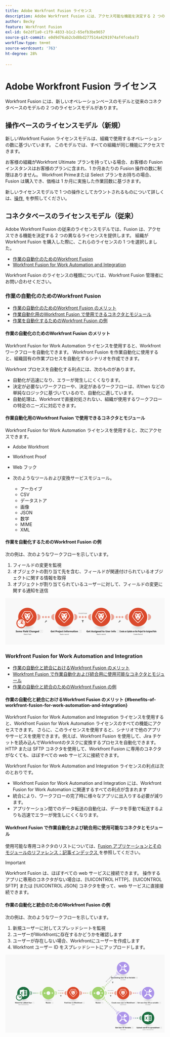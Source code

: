 ```yaml
---
title: Adobe Workfront Fusion ライセンス
description: Adobe Workfront Fusion には、アクセス可能な機能を決定する 2 つの異なるライセンスが用意されています。組織が Workfront Fusion を購入した際に、これらのライセンスの 1 つを選択しました。
author: Becky
feature: Workfront Fusion
exl-id: 6e2df1a0-c1f9-4833-b1c2-65efb3be9657
source-git-commit: e0d9d76ab2cbd8bd277514a4291974af4fceba73
workflow-type: tm+mt
source-wordcount: '763'
ht-degree: 28%

---
```


# Adobe Workfront Fusion ライセンス

Workfront Fusion には、新しいオペレーションベースのモデルと従来のコネクタベースのモデルの 2 つのライセンスモデルがあります。

## 操作ベースのライセンスモデル（新規）

新しいWorkfront Fusion ライセンスモデルは、組織で使用するオペレーションの数に基づいています。 このモデルでは、すべての組織が同じ機能にアクセスできます。

お客様の組織がWorkfront Ultimate プランを持っている場合、お客様の Fusion インスタンスはお客様のプランに含まれ、1 か月あたりの Fusion 操作の数に制限はありません。 Workfront Primeまたは Select プランをお持ちの場合、Fusion は購入でき、価格は 1 か月に実施した作業回数に基づきます。

新しいライセンスモデルで 1 つの操作としてカウントされるものについて詳しくは、[&#x200B; 操作 &#x200B;](/help/workfront-fusion/set-up-and-manage-workfront-fusion/licensing-operations-overview/operations-in-workfront-fusion.md) を参照してください。

## コネクタベースのライセンスモデル（従来）

Adobe Workfront Fusion の従来のライセンスモデルでは、Fusion は、アクセスできる機能を決定する 2 つの異なるライセンスを提供します。 組織が Workfront Fusion を購入した際に、これらのライセンスの 1 つを選択しました。

* [作業の自動化のためのWorkfront Fusion](#workfront-fusion-for-work-automation)
* [Workfront Fusion for Work Automation and Integration](#workfront-fusion-for-work-automation-and-integration)

Workfront Fusion のライセンスの種類については、Workfront Fusion 管理者にお問い合わせください。

### 作業の自動化のためのWorkfront Fusion

* [作業の自動化のためのWorkfront Fusion のメリット](#benefits-of-workfront-fusion-for-work-automation)
* [作業自動化用のWorkfront Fusion で使用できるコネクタとモジュール](#connectors-and-modules-available-for-workfront-fusion-for-work-automation)
* [作業を自動化するためのWorkfront Fusion の例](#example-of-workfront-fusion-for-work-automation)

#### 作業の自動化のためのWorkfront Fusion のメリット

Workfront Fusion for Work Automation ライセンスを使用すると、Workfront ワークフローを自動化できます。 Workfront Fusion を作業自動化に使用すると、組織固有の作業プロセスを自動化するシナリオを作成できます。

Workfront プロセスを自動化する利点には、次のものがあります。

* 自動化が迅速になり、エラーが発生しにくくなります。
* 決定が必要ないワークフローや、決定があるワークフローは、if/then などの単純なロジックに基づいているので、自動化に適しています。
* 自動処理は、Workfrontで直接対処されない、組織が使用するワークフローの特定のニーズに対応できます。

#### 作業自動化用のWorkfront Fusion で使用できるコネクタとモジュール

Workfront Fusion for Work Automation ライセンスを使用すると、次にアクセスできます。

* Adobe Workfront
* Workfront Proof
* Web フック
* 次のようなツールおよび変換サービスモジュール。

   * アーカイブ
   * CSV
   * データストア
   * 画像
   * JSON
   * 数学
   * MIME
   * XML

#### 作業を自動化するためのWorkfront Fusion の例

次の例は、次のようなワークフローを示しています。

1. フィールドの変更を監視
1. オブジェクトの割り当て先を含む、フィールドが関連付けられているオブジェクトに関する情報を取得
1. オブジェクトが割り当てられているユーザーに対して、フィールドの変更に関する通知を送信

![&#x200B; 自動処理の例 &#x200B;](assets/fusion-template-example.png)

### Workfront Fusion for Work Automation and Integration

* [作業の自動化と統合におけるWorkfront Fusion のメリット](#benefits-of-workfront-fusion-for-work-automation-and-integration)
* [Workfront Fusion で作業自動化および統合用に使用可能なコネクタとモジュール](#connectors-and-modules-available-for-workfront-fusion-for-work-automation-and-integration)
* [作業の自動化と統合のためのWorkfront Fusion の例](#example-of-workfront-fusion-for-work-automation-and-integration)

#### 作業の自動化と統合におけるWorkfront Fusion のメリット {#benefits-of-workfront-fusion-for-work-automation-and-integration}

Workfront Fusion for Work Automation and Integration ライセンスを使用すると、Workfront Fusion for Work Automation ライセンスのすべての機能にアクセスできます。 さらに、このライセンスを使用すると、シナリオで他のアプリやサービスを使用できます。例えば、Workfront Fusion を使用して、Jira チケットを読み込んでWorkfrontのタスクに変換するプロセスを自動化できます。 HTTP または SFTP コネクタを使用して、Workfront Fusion に専用のコネクタがなくても、ほぼすべての web サービスに接続できます。

Workfront Fusion for Work Automation and Integration ライセンスの利点は次のとおりです。

* Workfront Fusion for Work Automation and Integration には、Workfront Fusion for Work Automation に関連するすべての利点が含まれます
* 統合により、ワークフローの完了時に様々なアプリに出入りする必要が減ります。
* アプリケーション間でのデータ転送の自動化は、データを手動で転送するよりも迅速でエラーが発生しにくくなります。

#### Workfront Fusion で作業自動化および統合用に使用可能なコネクタとモジュール

使用可能な専用コネクタのリストについては、[Fusion アプリケーションとそのモジュールのリファレンス：記事インデックス &#x200B;](/help/workfront-fusion/references/apps-and-modules/apps-and-modules-toc.md) を参照してください。

>[!IMPORTANT]
>
>Workfront Fusion は、ほぼすべての web サービスに接続できます。 操作するアプリに専用のコネクタがない場合は、[!UICONTROL HTTP]、[!UICONTROL SFTP] または [!UICONTROL JSON] コネクタを使って、web サービスに直接接続できます。

#### 作業の自動化と統合のためのWorkfront Fusion の例

次の例は、次のようなワークフローを示しています。

1. 新規ユーザーに対してスプレッドシートを監視
1. ユーザーがWorkfrontに存在するかどうかを確認します
1. ユーザーが存在しない場合、Workfrontにユーザーを作成します
1. Workfront ユーザー ID をスプレッドシートにアップロードします。

![&#x200B; 自動化シナリオの例 &#x200B;](assets/fusion-integration-example.png)
